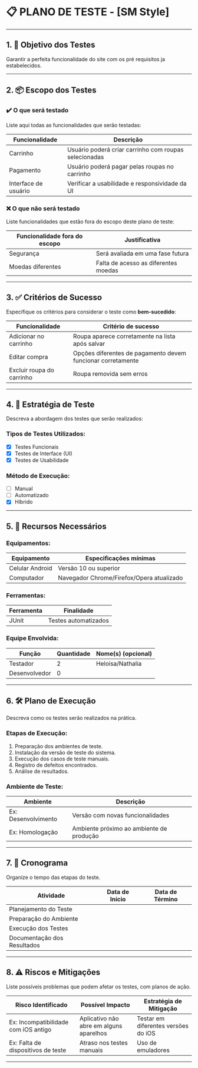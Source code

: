 # 📋 PLANO DE TESTE - [SM Style]

---

## 1. 🎯 Objetivo dos Testes

Garantir a perfeita funcionalidade do site com os pré requisitos ja estabelecidos.

---

## 2. 📦 Escopo dos Testes

### ✔️ O que será testado

Liste aqui todas as funcionalidades que serão testadas:

| Funcionalidade               | Descrição                                        |
|-----------------------------|--------------------------------------------------|
| Carrinho                    | Usuário poderá criar carrinho com roupas selecionadas|
| Pagamento                   | Usuário poderá pagar pelas roupas no carrinho        |
| Interface de usuário        | Verificar a usabilidade e responsividade da UI       |

### ❌ O que **não** será testado

Liste funcionalidades que estão fora do escopo deste plano de teste:

| Funcionalidade fora do escopo  | Justificativa                            |
|-------------------------------|-------------------------------------------|
| Segurança                      | Será avaliada em uma fase futura         |
| Moedas diferentes              | Falta de acesso as diferentes moedas     |

---

## 3. ✅ Critérios de Sucesso

Especifique os critérios para considerar o teste como **bem-sucedido**:

| Funcionalidade           | Critério de sucesso                                 |
|--------------------------|-----------------------------------------------------|
| Adicionar no carrinho    | Roupa aparece corretamente na lista após salvar     |
| Editar compra            | Opções diferentes de pagamento devem funcionar corretamente|
| Excluir roupa do carrinho| Roupa removida sem erros                           |

---

## 4. 🧪 Estratégia de Teste

Descreva a abordagem dos testes que serão realizados:

### Tipos de Testes Utilizados:

- [x] Testes Funcionais
- [x] Testes de Interface (UI)
- [x] Testes de Usabilidade

### Método de Execução:

- [ ] Manual
- [ ] Automatizado
- [x] Híbrido

---

## 5. 🧰 Recursos Necessários

### Equipamentos:

| Equipamento        | Especificações mínimas                     |
|--------------------|--------------------------------------------|
|  Celular Android   | Versão 10 ou superior                      |
|  Computador        | Navegador Chrome/Firefox/Opera atualizado  |

### Ferramentas:

| Ferramenta             | Finalidade                             |
|------------------------|----------------------------------------|
|     JUnit              | Testes automatizados                   |

### Equipe Envolvida:

| Função                 | Quantidade | Nome(s) (opcional)       |
|------------------------|------------|--------------------------|
| Testador               |      2      |  Heloisa/Nathalia       |
| Desenvolvedor          |      0      |                         |


---

## 6. 🛠️ Plano de Execução

Descreva como os testes serão realizados na prática.

### Etapas de Execução:

1. Preparação dos ambientes de teste.
2. Instalação da versão de teste do sistema.
3. Execução dos casos de teste manuais.
4. Registro de defeitos encontrados.
5. Análise de resultados.

### Ambiente de Teste:

| Ambiente               | Descrição                                     |
|------------------------|-----------------------------------------------|
| Ex: Desenvolvimento    | Versão com novas funcionalidades              |
| Ex: Homologação        | Ambiente próximo ao ambiente de produção      |

---

## 7. 📆 Cronograma

Organize o tempo das etapas do teste.

| Atividade                  | Data de Início | Data de Término |
|---------------------------|----------------|-----------------|
| Planejamento do Teste     |                |                 |
| Preparação do Ambiente    |                |                 |
| Execução dos Testes       |                |                 |
| Documentação dos Resultados|               |                 |

---

## 8. ⚠️ Riscos e Mitigações

Liste possíveis problemas que podem afetar os testes, com planos de ação.

| Risco Identificado                      | Possível Impacto                   | Estratégia de Mitigação                     |
|----------------------------------------|-----------------------------------|---------------------------------------------|
| Ex: Incompatibilidade com iOS antigo   | Aplicativo não abre em alguns aparelhos | Testar em diferentes versões do iOS      |
| Ex: Falta de dispositivos de teste     | Atraso nos testes manuais         | Uso de emuladores                           |

---
